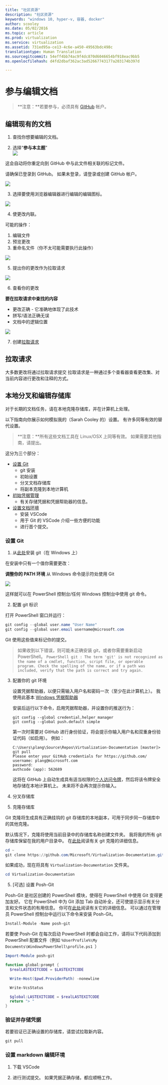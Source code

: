```yaml
---
title: "社区资源"
description: "社区资源"
keywords: "windows 10, hyper-v, 容器, docker"
author: scooley
ms.date: 05/02/2016
ms.topic: article
ms.prod: virtualization
ms.service: virtualization
ms.assetid: 731ed95a-ce13-4c6e-a450-49563bdc498c
translationtype: Human Translation
ms.sourcegitcommit: 54eff4bb74ac9f4dc870d6046654bf918eac9bb5
ms.openlocfilehash: d4fd2dbaf362ac3ad52667743177a203174b397d

---
```


# 参与编辑文档

> **注意：**若要参与，必须具有 [GitHub](https://www.github.com) 帐户。

## 编辑现有的文档

1. 查找你想要编辑的文档。  

2. 选择“**参与本主题**”  
  ![](media/editDoc.png)
  
  这会自动将你重定向到 GitHub 中与此文件相关联的标记文件。
  
  请确保已登录到 GitHub。  如果未登录，请登录或创建 GitHub 帐户。
  
  ![](media/GitHubView.png)
  
3. 选择要使用浏览器编辑器进行编辑的编辑图标。
  
  ![](media/GitHubEdit.png)

4. 使更改内联。
  
  可能的操作：
  1. 编辑文件
  2. 预览更改
  3. 重命名文件（你不太可能需要执行此操作）
  
  ![](media/GitHubEditor.png)
  
5. 提出你的更改作为拉取请求
  
  ![](media/GitHubProposeChange.png)

6. 查看你的更改
  
  **要在拉取请求中查找的内容**  
  * 更改正确 - 它准确地体现了此技术
  * 拼写/语法正确无误
  * 文档中的逻辑位置
    
  ![](media/GitHubCreatePR.png)

7. 创建[拉取请求](contribute-to-docs.md#pull-requests)  

## 拉取请求

大多数更改将通过拉取请求提交  拉取请求是一种通过多个查看器查看更改集、对当前内容进行更改和注释的方式。


## 本地分叉和编辑存储库

对于长期的文档任务，请在本地克隆存储库，并在计算机上处理。

以下指南向你展示如何模拟我的（Sarah Cooley 的）设置。  有许多同等有效的替代设置。

> **注意：**所有这些文档工具在 Linux/OSX 上同等有效。  如果需要其他指南，请提出。

这分为三个部分：
* [设置 Git](contribute-to-docs.md#set-up-git)
  * git 安装
  * 初始设置
  * 分叉文档存储库
  * 将副本克隆到本地计算机
* [初始凭据管理](contribute-to-docs.md#validate-and-stash-credentials)
  * 有关存储凭据和凭据帮助器的信息。
* [设置文档环境](contribute-to-docs.md#set-up-markdown-editing-environment)
  * 安装 VSCode
  * 用于 Git 的 VSCode 介绍一些方便的功能
  * 进行首个提交。

### 设置 Git

1. 从[此处](https://git-for-windows.github.io/)安装 git（在 Windows 上）

  在安装中只有一个值你需要更改：

  **调整你的 PATH 环境** 从 Windows 命令提示符处使用 Git

  ![](media/GitFromWinCMD.png)

  这样就可以在 PowerShell 控制台/任何 Windows 控制台中使用 git 命令。

2. 配置 git 标识

  打开 PowerShell 窗口并运行：

  ``` PowerShell
  git config --global user.name "User Name"
  git config --global user.email username@microsoft.com
  ```

  Git 使用这些值来标记你的提交。

  > 如果收到以下错误，则可能未正确安装 git，或者你需要重新启动 PowerShell。
    ``` PowerShell
    git : The term 'git' is not recognized as the name of a cmdlet, function, script file, or operable program. Check the spelling of the name, or if a path was included, verify that the path is correct and try again.
    ```

3. 配置你的 git 环境

   设置凭据帮助器，以便只需输入用户名和密码一次（至少在此计算机上）。
   我使用此基本 [Windows 凭据帮助器](https://github.com/Microsoft/Git-Credential-Manager-for-Windows#download-and-install)

   安装后运行以下命令，启用凭据帮助器，并设置你的推送行为：
   ```
   git config --global credential.helper manager
   git config --global push.default simple
   ```

   第一次时需要对 GitHub 进行身份验证，将会提示你输入用户名和双重身份验证代码（如启用）。
   例如：
   ```
   C:\Users\plang\Source\Repos\Virtualization-Documentation [master]> git pull
   Please enter your GitHub credentials for https://github.com/
   username: plang@microsoft.com
   password:
   authcode (app): 562689
   ```
   这将在 GitHub 上自动生成具有适当权限的[个人访问令牌](https://github.com/settings/tokens)，然后将该令牌安全地存储在本地计算机上。 未来将不会再次提示你输入。

4. 分叉存储库

5. 克隆存储库

  Git 克隆将生成具有正确挂钩的 git 存储库的本地副本，可用于同步同一存储库中的其他克隆。

  默认情况下，克隆将使用当前目录中的存储库名称创建文件夹。  我将我的所有 git 存储库保留在我的用户目录中。  在[此处](http://git-scm.com/docs/git-clone)阅读有关 git 克隆的详细信息。

  ``` PowerShell
  cd ~
  git clone https://github.com/Microsoft/Virtualization-Documentation.git
  ```

  如果成功，现在将具有 `Virtualization-Documentation` 文件夹。

  ``` PowerShell
  cd Virtualization-Documentation
  ```

5. [可选] 设置 Posh-Git

  Posh-Git 是社区创建的 PowerShell 模块，使得在 PowerShell 中使用 Git 变得更加友好。  它在 PowerShell 中为 Git 添加 Tab 自动补全，还可使提示显示有关分支和文件状态的有用信息。  你可在[此处](https://github.com/dahlbyk/posh-git)阅读有关它的详细信息。  可以通过在管理员 PowerShell 控制台中运行以下命令来安装 Posh-Git。

  ``` PowerShell
  Install-Module -Name posh-git
  ```

  若要使 Posh-Git 在每次启动 PowerShell 时都会自动工作，请将以下代码添加到 PowerShell 配置文件（例如 `%UserProfile%\My Documents\WindowsPowerShell\profile.ps1 `）

  ``` PowerShell
  Import-Module posh-git

  function global:prompt {
    $realLASTEXITCODE = $LASTEXITCODE

    Write-Host($pwd.ProviderPath) -nonewline

    Write-VcsStatus

    $global:LASTEXITCODE = $realLASTEXITCODE
    return "> "
  }
  ```

### 验证并存储凭据

  若要验证已正确设置的存储库，请尝试拉取新内容。

  ``` PowerShell
  git pull
  ```


### 设置 markdown 编辑环境

1. 下载 VSCode

6. 进行测试提交。  如果凭据正确存储，都应顺畅工作。






<!--HONumber=Jan17_HO2-->


